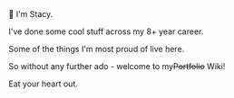 <html>
👋 I'm Stacy.

I've done some cool stuff across my 8+ year career.

Some of the things I'm most proud of live here.  

So without any further ado - welcome to my<s>Portfolio</s> Wiki!

Eat your heart out. 

</html>
